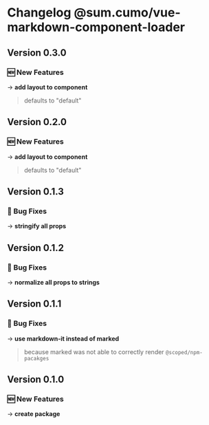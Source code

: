 # Changelog @sum.cumo/vue-markdown-component-loader

## Version 0.3.0

### 🆕  New Features

→ **add layout to component**
> defaults to "default"
> 
> 


## Version 0.2.0

### 🆕  New Features

→ **add layout to component**
> defaults to "default"
> 
> 


## Version 0.1.3

### 🐞 Bug Fixes

→ **stringify all props**


## Version 0.1.2

### 🐞 Bug Fixes

→ **normalize all props to strings**


## Version 0.1.1

### 🐞 Bug Fixes

→ **use markdown-it instead of marked**
> because marked was not able to correctly render `@scoped/npm-pacakges`
> 
> 


## Version 0.1.0

### 🆕  New Features

→ **create package**


